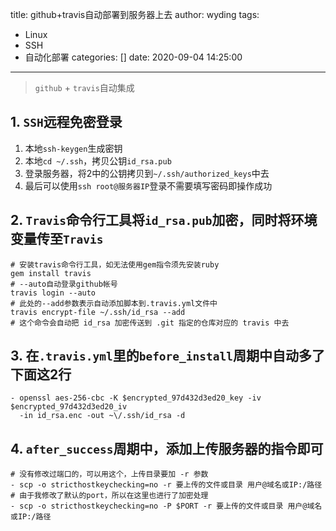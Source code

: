 title: github+travis自动部署到服务器上去
author: wyding
tags:
  - Linux
  - SSH
  - 自动化部署
categories: []
date: 2020-09-04 14:25:00
---
> `github` + `travis`自动集成

<!-- more -->

## 1. `SSH`远程免密登录

1. 本地`ssh-keygen`生成密钥
2. 本地`cd ~/.ssh`，拷贝公钥`id_rsa.pub`
3. 登录服务器，将2中的公钥拷贝到`~/.ssh/authorized_keys`中去
4. 最后可以使用`ssh root@服务器IP`登录不需要填写密码即操作成功

## 2. `Travis`命令行工具将`id_rsa.pub`加密，同时将环境变量传至`Travis`

```shell
# 安装travis命令行工具，如无法使用gem指令须先安装ruby
gem install travis
# --auto自动登录github帐号
travis login --auto
# 此处的--add参数表示自动添加脚本到.travis.yml文件中
travis encrypt-file ~/.ssh/id_rsa --add
# 这个命令会自动把 id_rsa 加密传送到 .git 指定的仓库对应的 travis 中去
```

## 3. 在`.travis.yml`里的`before_install`周期中自动多了下面这2行

```shell
- openssl aes-256-cbc -K $encrypted_97d432d3ed20_key -iv $encrypted_97d432d3ed20_iv
  -in id_rsa.enc -out ~\/.ssh/id_rsa -d
```

## 4. `after_success`周期中，添加上传服务器的指令即可

```shell
# 没有修改过端口的，可以用这个，上传目录要加 -r 参数
- scp -o stricthostkeychecking=no -r 要上传的文件或目录 用户@域名或IP:/路径
# 由于我修改了默认的port，所以在这里也进行了加密处理
- scp -o stricthostkeychecking=no -P $PORT -r 要上传的文件或目录 用户@域名或IP:/路径
```
